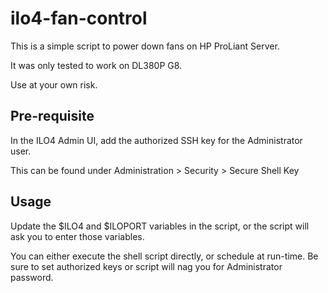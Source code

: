 # ilo4-fan-control
This is a simple script to power down fans on HP ProLiant Server.

It was only tested to work on DL380P G8.

Use at your own risk.

## Pre-requisite
In the ILO4 Admin UI, add the authorized SSH key for the Administrator user.

This can be found under Administration > Security > Secure Shell Key

## Usage
Update the $ILO4 and $ILOPORT variables in the script, or the script will ask you to enter those variables.

You can either execute the shell script directly, or schedule at run-time. Be sure to set authorized keys or script will nag you for Administrator password.
